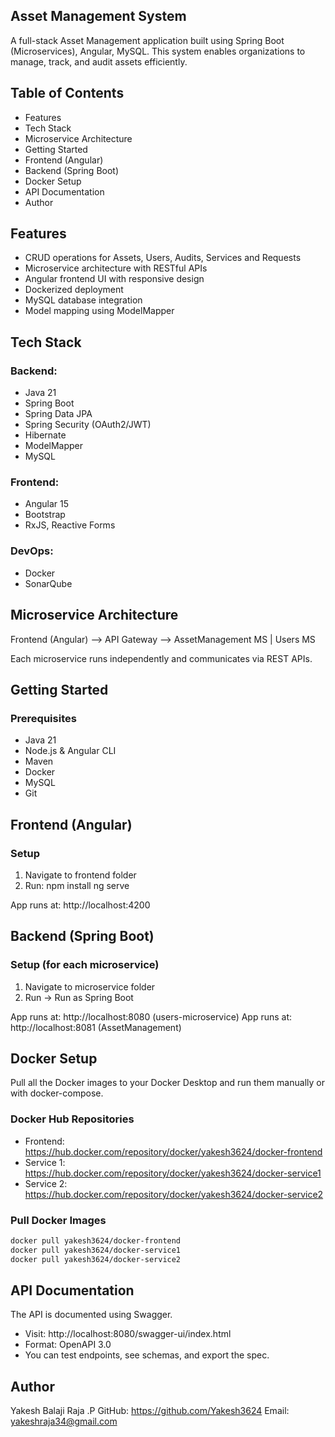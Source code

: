 ## Asset Management System

A full-stack Asset Management application built using Spring Boot (Microservices), Angular, MySQL. This system enables organizations to manage, track, and audit assets efficiently.

## Table of Contents

- Features
- Tech Stack
- Microservice Architecture
- Getting Started
- Frontend (Angular)
- Backend (Spring Boot)
- Docker Setup
- API Documentation
- Author

## Features

- CRUD operations for Assets, Users, Audits, Services and Requests
- Microservice architecture with RESTful APIs
- Angular frontend UI with responsive design
- Dockerized deployment
- MySQL database integration
- Model mapping using ModelMapper

## Tech Stack

### Backend:
- Java 21
- Spring Boot
- Spring Data JPA
- Spring Security (OAuth2/JWT)
- Hibernate
- ModelMapper
- MySQL

### Frontend:
- Angular 15
- Bootstrap
- RxJS, Reactive Forms

### DevOps:
- Docker
- SonarQube

## Microservice Architecture

Frontend (Angular) --> API Gateway --> AssetManagement MS | Users MS

Each microservice runs independently and communicates via REST APIs.

## Getting Started

### Prerequisites

- Java 21
- Node.js & Angular CLI
- Maven
- Docker
- MySQL
- Git

## Frontend (Angular)

### Setup

1. Navigate to frontend folder
2. Run:
   npm install
   ng serve

App runs at: http://localhost:4200

## Backend (Spring Boot)

### Setup (for each microservice)

1. Navigate to microservice folder
2. Run -> Run as Spring Boot

App runs at: http://localhost:8080 (users-microservice)
App runs at: http://localhost:8081 (AssetManagement)

## Docker Setup

Pull all the Docker images to your Docker Desktop and run them manually or with docker-compose.

### Docker Hub Repositories

- Frontend: https://hub.docker.com/repository/docker/yakesh3624/docker-frontend
- Service 1: https://hub.docker.com/repository/docker/yakesh3624/docker-service1
- Service 2: https://hub.docker.com/repository/docker/yakesh3624/docker-service2

### Pull Docker Images

```bash
docker pull yakesh3624/docker-frontend
docker pull yakesh3624/docker-service1
docker pull yakesh3624/docker-service2
```

## API Documentation

The API is documented using Swagger.

- Visit: http://localhost:8080/swagger-ui/index.html
- Format: OpenAPI 3.0
- You can test endpoints, see schemas, and export the spec.


## Author

Yakesh Balaji Raja .P
GitHub: https://github.com/Yakesh3624
Email: yakeshraja34@gmail.com
